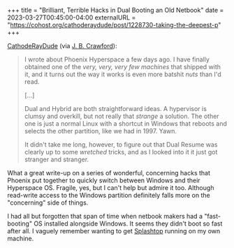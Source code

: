 +++
title = "Brilliant, Terrible Hacks in Dual Booting an Old Netbook"
date = 2023-03-27T00:45:00-04:00
externalURL = "https://cohost.org/cathoderaydude/post/1228730-taking-the-deepest-p"
+++

[CathodeRayDude](https://cohost.org/cathoderaydude/post/1228730-taking-the-deepest-p) (via [J. B. Crawford](https://cohost.org/jbcrawford/post/1234140-work-docs)):

> I wrote about Phoenix Hyperspace a few days ago. I have finally obtained one of the _very, very, very few machines_ that shipped with it, and it turns out the way it works is even more batshit _nuts_ than I'd read.
>
> [...]
>
> Dual and Hybrid are both straightforward ideas. A hypervisor is clumsy and overkill, but not really that _strange_ a solution. The other one is just a normal Linux with a shortcut in Windows that reboots and selects the other partition, like we had in 1997. Yawn.
>
> It didn't take me long, however, to figure out that Dual Resume was clearly up to some _wretched_ tricks, and as I looked into it it just got stranger and stranger.

What a great write-up on a series of wonderful, concerning hacks that Phoenix put together to quickly switch between Windows and their Hyperspace OS. Fragile, yes, but I can't help but admire it too. Although read-write access to the Windows partition definitely falls more on the "concerning" side of things.

I had all but forgotten that span of time when netbook makers had a "fast-booting" OS installed alongside Windows. It seems they didn't boot so fast after all. I vaguely remember wanting to get [Splashtop](https://www.phoronix.com/review/869) running on my own machine.

